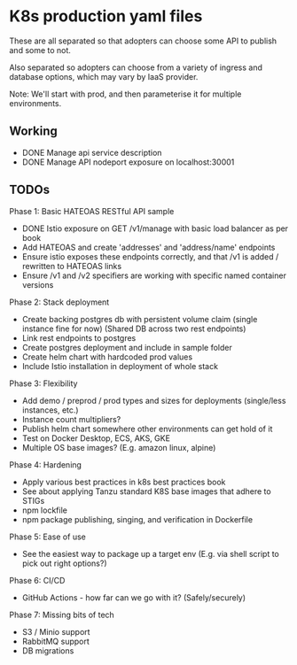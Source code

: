 # K8s production yaml files

These are all separated so that adopters can choose some API to publish and some to not.

Also separated so adopters can choose from a variety of ingress and database options, which may vary by IaaS provider.

Note: We'll start with prod, and then parameterise it for multiple environments.

## Working

- DONE Manage api service description
- DONE Manage API nodeport exposure on localhost:30001

## TODOs

Phase 1: Basic HATEOAS RESTful API sample
- DONE Istio exposure on GET /v1/manage with basic load balancer as per book
- Add HATEOAS and create 'addresses' and 'address/name' endpoints
- Ensure istio exposes these endpoints correctly, and that /v1 is added / rewritten to HATEOAS links
- Ensure /v1 and /v2 specifiers are working with specific named container versions

Phase 2: Stack deployment
- Create backing postgres db with persistent volume claim (single instance fine for now) (Shared DB across two rest endpoints)
- Link rest endpoints to postgres
- Create postgres deployment and include in sample folder
- Create helm chart with hardcoded prod values
- Include Istio installation in deployment of whole stack

Phase 3: Flexibility
- Add demo / preprod / prod types and sizes for deployments (single/less instances, etc.)
 - Instance count multipliers?
- Publish helm chart somewhere other environments can get hold of it
- Test on Docker Desktop, ECS, AKS, GKE
- Multiple OS base images? (E.g. amazon linux, alpine)


Phase 4: Hardening
- Apply various best practices in k8s best practices book
- See about applying Tanzu standard K8S base images that adhere to STIGs
- npm lockfile
- npm package publishing, singing, and verification in Dockerfile

Phase 5: Ease of use
- See the easiest way to package up a target env (E.g. via shell script to pick out right options?)

Phase 6: CI/CD
- GitHub Actions - how far can we go with it? (Safely/securely)

Phase 7: Missing bits of tech
- S3 / Minio support
- RabbitMQ support
- DB migrations